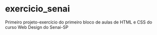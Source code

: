 # exercicio_senai
Primeiro projeto-exercício do primeiro bloco de aulas de HTML e CSS do curso Web Design do Senai-SP
